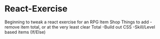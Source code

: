 # React-Exercise
Beginning to tweak a react exercise for an RPG Item Shop
Things to add
  -remove item total, or at the very least clear Total
  -Build out CSS
  -Skill/Level based items (If/Else)

